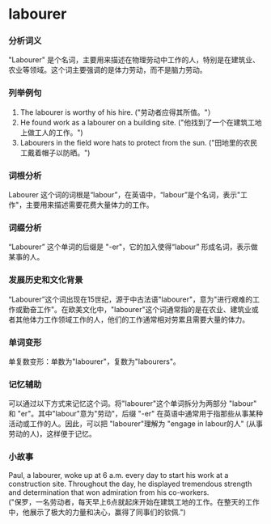 # labourer

### 分析词义

  

"Labourer" 是个名词，主要用来描述在物理劳动中工作的人，特别是在建筑业、农业等领域。这个词主要强调的是体力劳动，而不是脑力劳动。

  

### 列举例句

  

1.  The labourer is worthy of his hire. ("劳动者应得其所值。"）
2.  He found work as a labourer on a building site. ("他找到了一个在建筑工地上做工人的工作。")
3.  Labourers in the field wore hats to protect from the sun. ("田地里的农民工戴着帽子以防晒。")

  

### 词根分析

  

Labourer 这个词的词根是“labour”，在英语中，“labour”是个名词，表示"工作"，主要用来描述需要花费大量体力的工作。

  

### 词缀分析

  

“Labourer” 这个单词的后缀是 "-er"，它的加入使得“labour” 形成名词，表示做某事的人。

  

### 发展历史和文化背景

  

“Labourer”这个词出现在15世纪，源于中古法语"labourer"，意为"进行艰难的工作或勤奋工作"。在欧美文化中，"labourer"这个词通常指的是在农业、建筑业或者其他体力工作领域工作的人，他们的工作通常相对劳累且需要大量的体力。

  

### 单词变形

  

单复数变形：单数为"labourer"，复数为"labourers"。

  

### 记忆辅助

  

可以通过以下方式来记忆这个词。将"labourer"这个单词拆分为两部分 "labour" 和 "er"。其中"labour"意为"劳动"，后缀 "-er" 在英语中通常用于指那些从事某种活动或工作的人。因此，可以把 "labourer"理解为 "engage in labour的人" (从事劳动的人)，这样便于记忆。

  

### 小故事

  

Paul, a labourer, woke up at 6 a.m. every day to start his work at a construction site. Throughout the day, he displayed tremendous strength and determination that won admiration from his co-workers.  
("保罗，一名劳动者，每天早上6点就起床开始在建筑工地的工作。在整天的工作中，他展示了极大的力量和决心，赢得了同事们的钦佩.")
